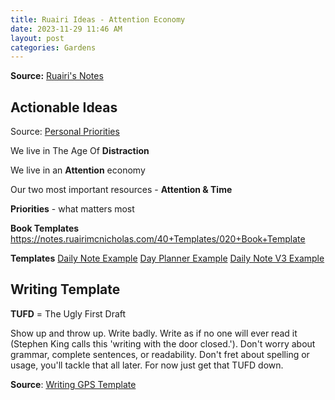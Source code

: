 ```yaml
---
title: Ruairi Ideas - Attention Economy
date: 2023-11-29 11:46 AM
layout: post
categories: Gardens
---
```

**Source:** [Ruairi's Notes](https://notes.ruairimcnicholas.com/)

## Actionable Ideas

Source: [Personal Priorities](https://notes.ruairimcnicholas.com/30+Personal/My+priorities)

We live in The Age Of **Distraction**

We live in an **Attention** economy

Our two most important resources - **Attention & Time**

**Priorities** - what matters most

**Book Templates**
https://notes.ruairimcnicholas.com/40+Templates/020+Book+Template

**Templates**
[Daily Note Example](https://notes.ruairimcnicholas.com/40+Templates/030+Daily+Note)
[Day Planner Example](https://notes.ruairimcnicholas.com/40+Templates/071+Day+Planner)
[Daily Note V3 Example](https://notes.ruairimcnicholas.com/40+Templates/Archive/032+Daily+Note+V3)

## Writing Template
**TUFD** = The Ugly First Draft

Show up and throw up. Write badly. Write as if no one will ever read it (Stephen King calls this 'writing with the door closed.'). Don't worry about grammar, complete sentences, or readability. Don't fret about spelling or usage, you'll tackle that all later. For now just get that TUFD down.

**Source**: [Writing GPS Template](https://notes.ruairimcnicholas.com/40+Templates/Writing+GPS+Template)
